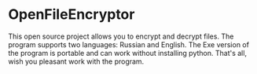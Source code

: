 # OpenFileEncryptor
This open source project allows you to encrypt and decrypt files. The program supports two languages: Russian and English. The Exe version of the program is portable and can work without installing python. That's all, wish you pleasant work with the program.

